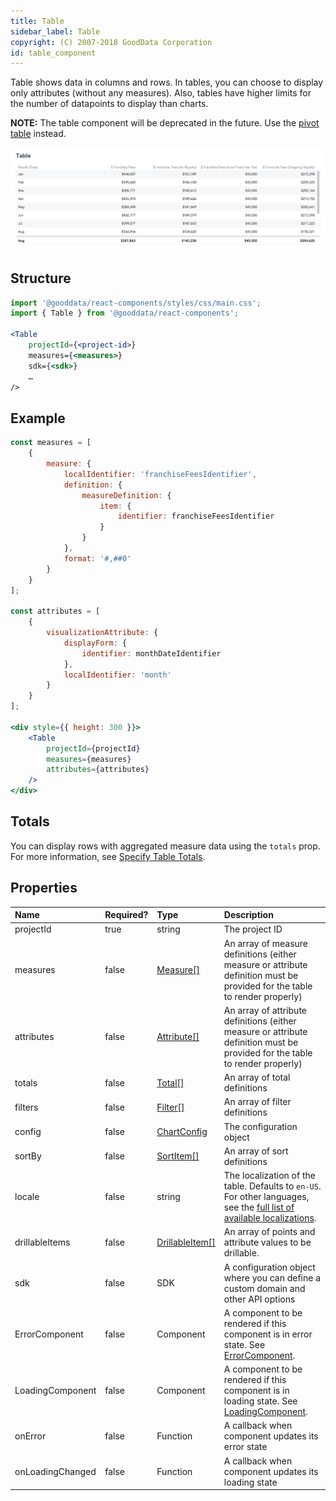```yaml
---
title: Table
sidebar_label: Table
copyright: (C) 2007-2018 GoodData Corporation
id: table_component
---
```


Table shows data in columns and rows. In tables, you can choose to display only attributes (without any measures). Also, tables have higher limits for the number of datapoints to display than charts.

**NOTE:** The table component will be deprecated in the future. Use the [pivot table](pivot_table_component.md) instead.

![Table Component](assets/table.png "Table Component")

## Structure

```jsx
import '@gooddata/react-components/styles/css/main.css';
import { Table } from '@gooddata/react-components';

<Table
    projectId={<project-id>}
    measures={<measures>}
    sdk={<sdk>}
    …
/>
```

## Example

```jsx
const measures = [
    {
        measure: {
            localIdentifier: 'franchiseFeesIdentifier',
            definition: {
                measureDefinition: {
                    item: {
                        identifier: franchiseFeesIdentifier
                    }
                }
            },
            format: '#,##0'
        }
    }
];

const attributes = [
    {
        visualizationAttribute: {
            displayForm: {
                identifier: monthDateIdentifier
            },
            localIdentifier: 'month'
        }
    }
];

<div style={{ height: 300 }}>
    <Table
        projectId={projectId}
        measures={measures}
        attributes={attributes}
    />
</div>
```

## Totals

You can display rows with aggregated measure data using the `totals` prop. For more information, see [Specify Table Totals](table_totals.md).

## Properties

| Name | Required? | Type | Description |
| :--- | :--- | :--- | :--- |
| projectId | true | string | The project ID |
| measures | false | [Measure[]](afm.md#measure) | An array of measure definitions (either measure or attribute definition must be provided for the table to render properly) |
| attributes | false | [Attribute[]](afm.md#attribute) | An array of attribute definitions (either measure or attribute definition must be provided for the table to render properly) |
| totals | false | [Total[]](table_totals.md) | An array of total definitions |
| filters | false | [Filter[]](filter_visual_components.md) | An array of filter definitions |
| config | false | [ChartConfig](chart_config.md) | The configuration object |
| sortBy | false | [SortItem[]](result_specification.md#sorting) | An array of sort definitions |
| locale | false | string | The localization of the table. Defaults to `en-US`. For other languages, see the [full list of available localizations](https://github.com/gooddata/gooddata-react-components/tree/master/src/translations). |
| drillableItems | false | [DrillableItem[]](drillable_item.md) | An array of points and attribute values to be drillable. |
| sdk | false | SDK | A configuration object where you can define a custom domain and other API options |
| ErrorComponent | false | Component | A component to be rendered if this component is in error state. See [ErrorComponent](error_component.md).|
| LoadingComponent | false | Component | A component to be rendered if this component is in loading state. See [LoadingComponent](loading_component.md).|
| onError | false | Function | A callback when component updates its error state |
| onLoadingChanged | false | Function | A callback when component updates its loading state |

<!-- These internals are intentionally undocumented
| afterRender | false | Function | A callback after component is rendered |
| dataSource | false | DataSource class | A class that is used to resolve AFM |
| environment | false | string | An Internal property that changes behaviour in Analytical Designer and KPI Dashboards |
| height | false | number | Height of the component in pixels |
| pushData | false | Function | A callback after AFM is resolved |
-->
